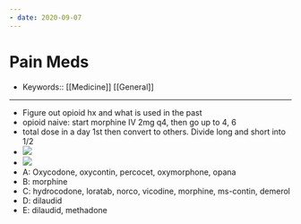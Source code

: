 ```yaml
---
- date: 2020-09-07
---
```


# Pain Meds

- Keywords:: [[Medicine]] [[General]]
---

- Figure out opioid hx and what is used in the past
- opioid naive: start morphine IV 2mg q4, then go up to 4, 6
- total dose in a day 1st then convert to others. Divide long and short into 1/2
- ![](https://firebasestorage.googleapis.com/v0/b/firescript-577a2.appspot.com/o/imgs%2Fapp%2Fkangruixiang%2FGErHtnfZg1.png?alt=media\&token=d09d30b2-d555-4bf9-bc9e-a54ab4f2fd1d)
- ![](https://photos.thisispiggy.com/file/wikiFiles/painmeds.jpg)
- A: Oxycodone, oxycontin, percocet, oxymorphone, opana
- B: morphine
- C: hydrocodone, loratab, norco, vicodine, morphine, ms-contin, demerol
- D: dilaudid
- E: dilaudid, methadone
